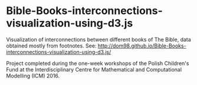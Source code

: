 # Bible-Books-interconnections-visualization-using-d3.js
Visualization of interconnections between different books of The Bible, data obtained mostly from footnotes. 
See: http://dom98.github.io/Bible-Books-interconnections-visualization-using-d3.js/

Project completed during the one-week workshops of the Polish Children's Fund at the Interdisciplinary Centre for Mathematical and Computational Modelling (ICM) 2016.
